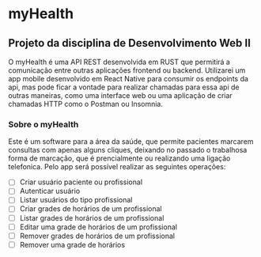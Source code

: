 # myHealth
## Projeto da disciplina de Desenvolvimento Web II

O myHealth é uma API REST desenvolvida em RUST que permitirá a comunicação entre outras aplicações frontend ou backend. Utilizarei um app mobile desenvolvido em React Native para consumir os endpoints da api, mas pode ficar a vontade para realizar chamadas para essa api de outras maneiras, como uma interface web ou uma aplicação de criar chamadas HTTP como o Postman ou Insomnia.

### Sobre o myHealth
Este é um software para a área da saúde, que permite pacientes marcarem consultas com apenas alguns cliques, deixando no passado o trabalhosa forma de marcação, que é prencialmente ou realizando uma ligação telefonica. Pelo app será possível realizar as seguintes operações:

- [ ] Criar usuário paciente ou profissional
- [ ] Autenticar usuário
- [ ] Listar usuários do tipo profissional
- [ ] Criar grades de horários de um profissional
- [ ] Listar grades de horários de um profissional
- [ ] Editar uma grade de horários de um profissional
- [ ] Remover grades de horários de um profissional
- [ ] Remover uma grade de horários
